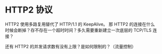 # HTTP2 协议

HTTP2 使用多路复用替代了 HTTP/1.1 的 KeepAlive。
那 HTTP2 的连接在什么时候会断掉？存不存在一个超时时间？多久需要重新建立一次底层的 TCP/TLS 连接？

还有 HTTP2 的并发请求数有没有上限？是如何限制的？（流量控制）

